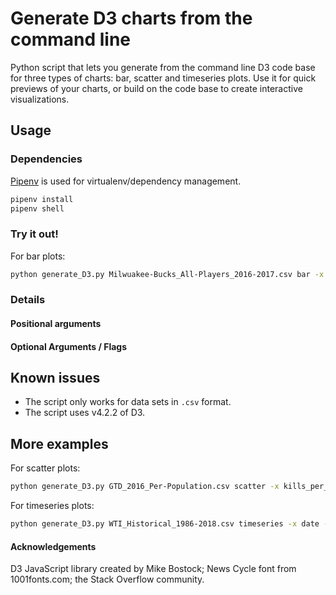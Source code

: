 # Generate D3 charts from the command line
Python script that lets you generate from the command line D3 code base for three types of charts: bar, scatter and timeseries plots. Use it for quick previews of your charts, or build on the code base to create interactive visualizations.

## Usage 

### Dependencies

[Pipenv](https://docs.pipenv.org/) is used for virtualenv/dependency management.

```bash
pipenv install
pipenv shell
```

### Try it out!

For bar plots:

```bash
python generate_D3.py Milwuakee-Bucks_All-Players_2016-2017.csv bar -x PPG -y PLAYER_NAME -xl "points per game" -he 500 -wm 850 5 5 -xs 0.1 600 -sfv lightblue 1 -ssv "#000000" 1 1 -t "Milwuakee Bucks 2016-2017 Season Performance" -ts "stats.nba.com" -l -lp 8000
```

### Details


#### Positional arguments


#### Optional Arguments / Flags


## Known issues

- The script only works for data sets in `.csv` format.
- The script uses v4.2.2 of D3.

## More examples

For scatter plots:  

```bash
python generate_D3.py GTD_2016_Per-Population.csv scatter -x kills_per_pop_2016 -y wound_per_pop_2016 -r population_2016 -xs 0 80 -ys 0 40 -rs 3 35 -xt 20 40 60 80 -yt 0 10 20 30 40 -xl "per 100k" -yl "per 100k" -wm 800 100 60 -sfv lightblue 0.5 -ssv "#000000" 1 1 -t "Terrorism Victims: Killed and wounded per population in 2016" -ts "Global Terrorism Database - University of Maryland. Data for countries with at least one victim in 2016." -l -lp 8000
```

For timeseries plots:

```bash
python generate_D3.py WTI_Historical_1986-2018.csv timeseries -x date -y dollars_per_barrel -xs 1/1/2000 12/31/2017 -ys 0 150 -xt 1/1/05 1/1/10 1/1/15 -yt 0 75 150 -yl "$ per barrel" -wm 800 120 60 -ssv lightblue 1 3 -t "Cushing, OK WTI Spot Price FOB, 2010-2017" -ts "U.S. Energy Information Administration" -l -lp 8000
```

#### Acknowledgements

D3 JavaScript library created by Mike Bostock; News Cycle font from 1001fonts.com; the Stack Overflow community.
